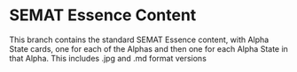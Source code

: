 # SEMAT Essence Content

This branch contains the standard SEMAT Essence content, with Alpha State cards, one for each of the Alphas and then one for each Alpha State in that Alpha. This includes .jpg and .md format versions


